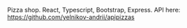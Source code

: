 Pizza shop. React, Typescript, Bootstrap, Express.
API here: https://github.com/yelnikov-andrii/apipizzas
